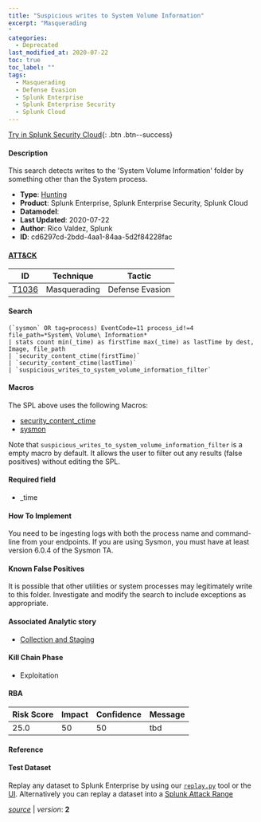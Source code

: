 ```yaml
---
title: "Suspicious writes to System Volume Information"
excerpt: "Masquerading
"
categories:
  - Deprecated
last_modified_at: 2020-07-22
toc: true
toc_label: ""
tags:
  - Masquerading
  - Defense Evasion
  - Splunk Enterprise
  - Splunk Enterprise Security
  - Splunk Cloud
---
```




[Try in Splunk Security Cloud](https://www.splunk.com/en_us/cyber-security.html){: .btn .btn--success}

#### Description

This search detects writes to the 'System Volume Information' folder by something other than the System process.

- **Type**: [Hunting](https://github.com/splunk/security_content/wiki/object-Analytic-Types)
- **Product**: Splunk Enterprise, Splunk Enterprise Security, Splunk Cloud
- **Datamodel**: 
- **Last Updated**: 2020-07-22
- **Author**: Rico Valdez, Splunk
- **ID**: cd6297cd-2bdd-4aa1-84aa-5d2f84228fac


#### [ATT&CK](https://attack.mitre.org/)

| ID             | Technique        |  Tactic             |
| -------------- | ---------------- |-------------------- |
| [T1036](https://attack.mitre.org/techniques/T1036/) | Masquerading | Defense Evasion |

#### Search

```
(`sysmon` OR tag=process) EventCode=11 process_id!=4 file_path=*System\ Volume\ Information* 
| stats count min(_time) as firstTime max(_time) as lastTime by dest, Image, file_path 
| `security_content_ctime(firstTime)`
| `security_content_ctime(lastTime)` 
| `suspicious_writes_to_system_volume_information_filter`
```

#### Macros
The SPL above uses the following Macros:
* [security_content_ctime](https://github.com/splunk/security_content/blob/develop/macros/security_content_ctime.yml)
* [sysmon](https://github.com/splunk/security_content/blob/develop/macros/sysmon.yml)

Note that `suspicious_writes_to_system_volume_information_filter` is a empty macro by default. It allows the user to filter out any results (false positives) without editing the SPL.

#### Required field
* _time


#### How To Implement
You need to be ingesting logs with both the process name and command-line from your endpoints. If you are using Sysmon, you must have at least version 6.0.4 of the Sysmon TA.

#### Known False Positives
It is possible that other utilities or system processes may legitimately write to this folder. Investigate and modify the search to include exceptions as appropriate.

#### Associated Analytic story
* [Collection and Staging](/stories/collection_and_staging)


#### Kill Chain Phase
* Exploitation



#### RBA

| Risk Score  | Impact      | Confidence   | Message      |
| ----------- | ----------- |--------------|--------------|
| 25.0 | 50 | 50 | tbd |




#### Reference


#### Test Dataset
Replay any dataset to Splunk Enterprise by using our [`replay.py`](https://github.com/splunk/attack_data#using-replaypy) tool or the [UI](https://github.com/splunk/attack_data#using-ui).
Alternatively you can replay a dataset into a [Splunk Attack Range](https://github.com/splunk/attack_range#replay-dumps-into-attack-range-splunk-server)



[*source*](https://github.com/splunk/security_content/tree/develop/detections/deprecated/suspicious_writes_to_system_volume_information.yml) \| *version*: **2**